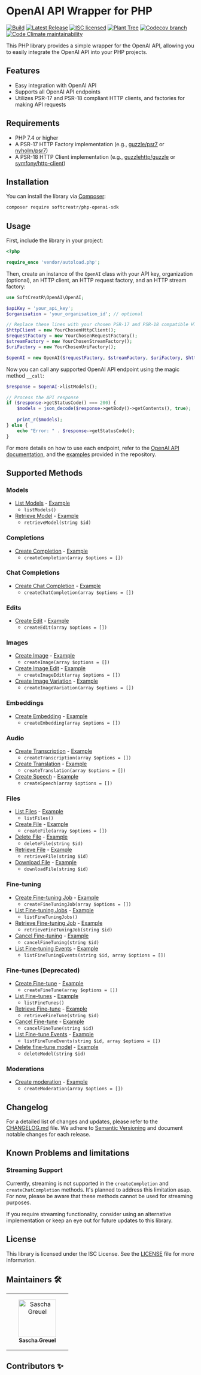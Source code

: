 # OpenAI API Wrapper for PHP

[![Build](https://img.shields.io/github/actions/workflow/status/SoftCreatR/php-openai-sdk/.github/workflows/create-release.yml?branch=main)](https://github.com/SoftCreatR/php-openai-sdk/actions/workflows/create-release.yml) [![Latest Release](https://img.shields.io/packagist/v/SoftCreatR/php-openai-sdk?color=blue&label=Latest%20Release)](https://packagist.org/packages/softcreatr/php-openai-sdk) [![ISC licensed](https://img.shields.io/badge/license-ISC-blue.svg)](./LICENSE.md) [![Plant Tree](https://img.shields.io/badge/dynamic/json?color=brightgreen&label=Plant%20Tree&query=%24.total&url=https%3A%2F%2Fpublic.offset.earth%2Fusers%2Fsoftcreatr%2Ftrees)](https://ecologi.com/softcreatr?r=61212ab3fc69b8eb8a2014f4) [![Codecov branch](https://img.shields.io/codecov/c/github/SoftCreatR/php-openai-sdk)](https://codecov.io/gh/SoftCreatR/php-openai-sdk) [![Code Climate maintainability](https://img.shields.io/codeclimate/maintainability-percentage/SoftCreatR/php-openai-sdk)](https://codeclimate.com/github/SoftCreatR/php-openai-sdk)

This PHP library provides a simple wrapper for the OpenAI API, allowing you to easily integrate the OpenAI API into your PHP projects.


## Features

-   Easy integration with OpenAI API
-   Supports all OpenAI API endpoints
-   Utilizes PSR-17 and PSR-18 compliant HTTP clients, and factories for making API requests

## Requirements

-   PHP 7.4 or higher
-   A PSR-17 HTTP Factory implementation (e.g., [guzzle/psr7](https://github.com/guzzle/psr7) or [nyholm/psr7](https://github.com/Nyholm/psr7))
-   A PSR-18 HTTP Client implementation (e.g., [guzzlehttp/guzzle](https://github.com/guzzle/guzzle) or [symfony/http-client](https://github.com/symfony/http-client))

## Installation

You can install the library via [Composer](https://getcomposer.org/):

```bash
composer require softcreatr/php-openai-sdk
```

## Usage

First, include the library in your project:

```php
<?php

require_once 'vendor/autoload.php';
```

Then, create an instance of the `OpenAI` class with your API key, organization (optional), an HTTP client, an HTTP request factory, and an HTTP stream factory:

```php
use SoftCreatR\OpenAI\OpenAI;

$apiKey = 'your_api_key';
$organisation = 'your_organisation_id'; // optional

// Replace these lines with your chosen PSR-17 and PSR-18 compatible HTTP client and factories
$httpClient = new YourChosenHttpClient();
$requestFactory = new YourChosenRequestFactory();
$streamFactory = new YourChosenStreamFactory();
$uriFactory = new YourChosenUriFactory();

$openAI = new OpenAI($requestFactory, $streamFactory, $uriFactory, $httpClient, $apiKey, $organisation);
```

Now you can call any supported OpenAI API endpoint using the magic method `__call`:

```php
$response = $openAI->listModels();

// Process the API response
if ($response->getStatusCode() === 200) {
    $models = json_decode($response->getBody()->getContents(), true);
    
    print_r($models);
} else {
    echo "Error: " . $response->getStatusCode();
}
```

For more details on how to use each endpoint, refer to the [OpenAI API documentation](https://platform.openai.com/docs/api-reference), and the [examples](https://github.com/SoftCreatR/php-openai-sdk/tree/main/examples) provided in the repository.

## Supported Methods

### Models
-   [List Models](https://platform.openai.com/docs/api-reference/models/list) - [Example](https://github.com/SoftCreatR/php-openai-sdk/blob/main/examples/models/listModels.php)
    -   `listModels()`
-   [Retrieve Model](https://platform.openai.com/docs/api-reference/models/retrieve) - [Example](https://github.com/SoftCreatR/php-openai-sdk/blob/main/examples/models/retrieveModel.php)
    -   `retrieveModel(string $id)`

### Completions
-   [Create Completion](https://platform.openai.com/docs/api-reference/completions/create) - [Example](https://github.com/SoftCreatR/php-openai-sdk/blob/main/examples/completions/createCompletion.php)
    -   `createCompletion(array $options = [])`

### Chat Completions
-   [Create Chat Completion](https://platform.openai.com/docs/api-reference/chat/create) - [Example](https://github.com/SoftCreatR/php-openai-sdk/blob/main/examples/chat/createChatCompletion.php)
    -   `createChatCompletion(array $options = [])`

### Edits
-   [Create Edit](https://platform.openai.com/docs/api-reference/edits/create) - [Example](https://github.com/SoftCreatR/php-openai-sdk/blob/main/examples/edits/createEdit.php)
    -   `createEdit(array $options = [])`

### Images
-   [Create Image](https://platform.openai.com/docs/api-reference/images/create) - [Example](https://github.com/SoftCreatR/php-openai-sdk/blob/main/examples/images/createImage.php)
    -   `createImage(array $options = [])`
-   [Create Image Edit](https://platform.openai.com/docs/api-reference/images/create-edit) - [Example](https://github.com/SoftCreatR/php-openai-sdk/blob/main/examples/images/createImageEdit.php)
    -   `createImageEdit(array $options = [])`
-   [Create Image Variation](https://platform.openai.com/docs/api-reference/images/create-variation) - [Example](https://github.com/SoftCreatR/php-openai-sdk/blob/main/examples/images/createImageVariation.php)
    -   `createImageVariation(array $options = [])`

### Embeddings
-   [Create Embedding](https://platform.openai.com/docs/api-reference/embeddings/create) - [Example](https://github.com/SoftCreatR/php-openai-sdk/blob/main/examples/embeddings/createEmbedding.php)
    -   `createEmbedding(array $options = [])`

### Audio
-   [Create Transcription](https://platform.openai.com/docs/api-reference/audio/createTranscription) - [Example](https://github.com/SoftCreatR/php-openai-sdk/blob/main/examples/audio/createTranscription.php)
    -   `createTranscription(array $options = [])`
-   [Create Translation](https://platform.openai.com/docs/api-reference/audio/createTranslation) - [Example](https://github.com/SoftCreatR/php-openai-sdk/blob/main/examples/audio/createTranslation.php)
    -   `createTranslation(array $options = [])`
-   [Create Speech](https://platform.openai.com/docs/api-reference/audio/createSpeech) - [Example](https://github.com/SoftCreatR/php-openai-sdk/blob/main/examples/audio/createSpeech.php)
    -   `createSpeech(array $options = [])`

### Files
-   [List Files](https://platform.openai.com/docs/api-reference/files/list) - [Example](https://github.com/SoftCreatR/php-openai-sdk/blob/main/examples/files/listFiles.php)
    -   `listFiles()`
-   [Create File](https://platform.openai.com/docs/api-reference/files/upload) - [Example](https://github.com/SoftCreatR/php-openai-sdk/blob/main/examples/files/createFile.php)
    -   `createFile(array $options = [])`
-   [Delete File](https://platform.openai.com/docs/api-reference/files/delete) - [Example](https://github.com/SoftCreatR/php-openai-sdk/blob/main/examples/files/deleteFile.php)
    -   `deleteFile(string $id)`
-   [Retrieve File](https://platform.openai.com/docs/api-reference/files/retrieve) - [Example](https://github.com/SoftCreatR/php-openai-sdk/blob/main/examples/files/retrieveFile.php)
    -   `retrieveFile(string $id)`
-   [Download File](https://platform.openai.com/docs/api-reference/files/retrieve-content) - [Example](https://github.com/SoftCreatR/php-openai-sdk/blob/main/examples/files/downloadFile.php)
    -   `downloadFile(string $id)`

### Fine-tuning
-   [Create Fine-tuning Job](https://platform.openai.com/docs/api-reference/fine-tuning/create) - [Example](https://github.com/SoftCreatR/php-openai-sdk/blob/main/examples/fine-tuning/createFineTuningJob.php)
    -   `createFineTuningJob(array $options = [])`
-   [List Fine-tuning Jobs](https://platform.openai.com/docs/api-reference/fine-tuning/list) - [Example](https://github.com/SoftCreatR/php-openai-sdk/blob/main/examples/fine-tuning/listFineTuningJobs.php)
    -   `listFineTuningJobs()`
-   [Retrieve Fine-tuning Job](https://platform.openai.com/docs/api-reference/fine-tuning/retrieve) - [Example](https://github.com/SoftCreatR/php-openai-sdk/blob/main/examples/fine-tuning/retrieveFineTuningJob.php)
    -   `retrieveFineTuningJob(string $id)`
-   [Cancel Fine-tuning](https://platform.openai.com/docs/api-reference/fine-tuning/cancel) - [Example](https://github.com/SoftCreatR/php-openai-sdk/blob/main/examples/fine-tuning/cancelFineTuning.php)
    -   `cancelFineTuning(string $id)`
-   [List Fine-tuning Events](https://platform.openai.com/docs/api-reference/fine-tuning/list-events) - [Example](https://github.com/SoftCreatR/php-openai-sdk/blob/main/examples/fine-tuning/listFineTuningEvents.php)
    -   `listFineTuningEvents(string $id, array $options = [])`

### Fine-tunes (Deprecated)
-   [Create Fine-tune](https://platform.openai.com/docs/api-reference/fine-tunes/create) - [Example](https://github.com/SoftCreatR/php-openai-sdk/blob/main/examples/fine-tunes/createFineTune.php)
    -   `createFineTune(array $options = [])`
-   [List Fine-tunes](https://platform.openai.com/docs/api-reference/fine-tunes/list) - [Example](https://github.com/SoftCreatR/php-openai-sdk/blob/main/examples/fine-tunes/listFineTunes.php)
    -   `listFineTunes()`
-   [Retrieve Fine-tune](https://platform.openai.com/docs/api-reference/fine-tunes/retrieve) - [Example](https://github.com/SoftCreatR/php-openai-sdk/blob/main/examples/fine-tunes/retrieveFineTune.php)
    -   `retrieveFineTune(string $id)`
-   [Cancel Fine-tune](https://platform.openai.com/docs/api-reference/fine-tunes/cancel) - [Example](https://github.com/SoftCreatR/php-openai-sdk/blob/main/examples/fine-tunes/cancelFineTune.php)
    -   `cancelFineTune(string $id)`
-   [List Fine-tune Events](https://platform.openai.com/docs/api-reference/fine-tunes/events) - [Example](https://github.com/SoftCreatR/php-openai-sdk/blob/main/examples/fine-tunes/listFineTuneEvents.php)
    -   `listFineTuneEvents(string $id, array $options = [])`
-   [Delete fine-tune model](https://platform.openai.com/docs/api-reference/fine-tunes/delete-model) - [Example](https://github.com/SoftCreatR/php-openai-sdk/blob/main/examples/fine-tunes/deleteModel.php)
    -   `deleteModel(string $id)`

### Moderations
-   [Create moderation](https://platform.openai.com/docs/api-reference/moderations/create) - [Example](https://github.com/SoftCreatR/php-openai-sdk/blob/main/examples/moderations/createModeration.php)
    -   `createModeration(array $options = [])`

## Changelog

For a detailed list of changes and updates, please refer to the [CHANGELOG.md](https://github.com/SoftCreatR/php-openai-sdk/blob/main/CHANGELOG.md) file. We adhere to [Semantic Versioning](https://semver.org/spec/v2.0.0.html) and document notable changes for each release.

## Known Problems and limitations

### Streaming Support
Currently, streaming is not supported in the `createCompletion` and `createChatCompletion` methods. It's planned to address this limitation asap. For now, please be aware that these methods cannot be used for streaming purposes.

If you require streaming functionality, consider using an alternative implementation or keep an eye out for future updates to this library.

## License

This library is licensed under the ISC License. See the [LICENSE](https://github.com/SoftCreatR/php-openai-sdk/blob/main/LICENSE.md) file for more information.

## Maintainers 🛠️

<table>
<tr>
    <td style="text-align:center;word-wrap:break-word;width:150px;height: 150px">
        <a href=https://github.com/SoftCreatR>
            <img src=https://avatars.githubusercontent.com/u/81188?v=4 width="100;" alt="Sascha Greuel"/>
            <br />
            <sub style="font-size:14px"><b>Sascha Greuel</b></sub>
        </a>
    </td>
</tr>
</table>

## Contributors ✨

<table>
<tr>
</tr>
</table>
